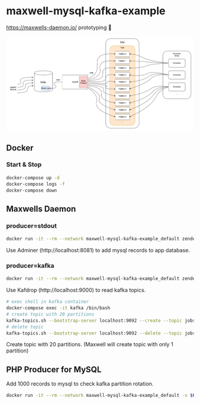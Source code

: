 # maxwell-mysql-kafka-example

https://maxwells-daemon.io/ prototyping 🔧

![Maxwell Architecture](maxwell.drawio.png)

## Docker

### Start & Stop

```bash
docker-compose up -d
docker-compose logs -f
docker-compose down
```

## Maxwells Daemon

### producer=stdout

```bash
docker run -it --rm --network maxwell-mysql-kafka-example_default zendesk/maxwell bin/maxwell --user=root --password=root --host=mariadb --producer=stdout
```

Use Adminer (http://localhost:8081) to add mysql records to app database.

### producer=kafka

```bash
docker run -it --rm --network maxwell-mysql-kafka-example_default zendesk/maxwell bin/maxwell --user=root --password=root --host=mariadb --producer=kafka --kafka.bootstrap.servers=kafka:9092 --kafka_topic=jobs --producer_partition_by=primary_key
```

Use Kafdrop (http://localhost:9000) to read kafka topics.

```bash
# exec shell in kafka container
docker-compose exec -it kafka /bin/bash
# create topic with 20 partitions
kafka-topics.sh --bootstrap-server localhost:9092 --create --topic jobs --partitions 20 --replication-factor 1
# delete topic
kafka-topics.sh --bootstrap-server localhost:9092 --delete --topic jobs
```

Create topic with 20 partitions. (Maxwell will create topic with only 1 partition)

## PHP Producer for MySQL

Add 1000 records to mysql to check kafka partition rotation.

```bash
docker run -it --rm --network maxwell-mysql-kafka-example_default -v $PWD/producer/producer.php:/app/producer.php jonczek/php-cli php /app/producer.php
```
